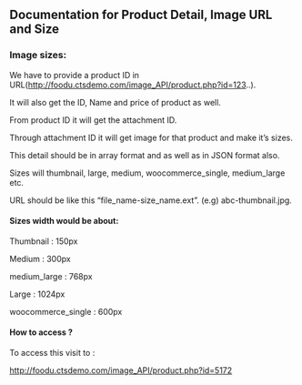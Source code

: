 ## Documentation for Product Detail, Image URL and Size
### Image sizes: 

We have to provide a product ID   in URL(http://foodu.ctsdemo.com/image_API/product.php?id=123..). 

It will also get the ID, Name and price of product as well. 

From product ID it will get the attachment ID. 

Through attachment ID it will get image for that product and make it’s sizes. 

This detail should be in array format and as well as in JSON format also. 

Sizes will thumbnail, large, medium,  woocommerce_single,  medium_large etc. 

URL should be like this “file_name-size_name.ext”. (e.g) abc-thumbnail.jpg. 

#### Sizes width would be about: 

Thumbnail                  :  150px 

Medium                          : 300px 

medium_large               : 768px 

Large                                : 1024px 

woocommerce_single  : 600px 

#### How to access ? 

To access this visit to : 

http://foodu.ctsdemo.com/image_API/product.php?id=5172 
